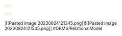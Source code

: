 ```yaml
---

---
```


![[Pasted image 20230824121345.png]]![[Pasted image 20230824121545.png]] #DBMS/RelationalModel 


